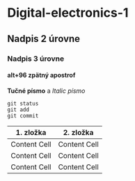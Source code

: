 # Digital-electronics-1
## Nadpis 2 úrovne
### Nadpis 3 úrovne
#### alt+96 zpätný apostrof
**Tučné písmo** a
*Italic písmo*
```
git status
git add
git commit
```


| 1. zložka  | 2. zložka | 
| ------------- | ------------- | 
| Content Cell  | Content Cell  |
| Content Cell  | Content Cell  |
| Content Cell  | Content Cell  |
